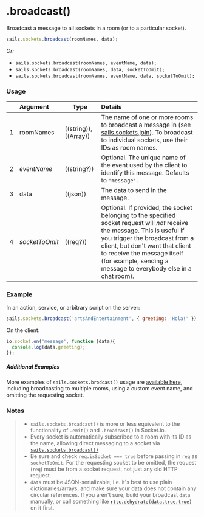 # .broadcast()

Broadcast a message to all sockets in a room (or to a particular socket).

```javascript
sails.sockets.broadcast(roomNames, data);
```

_Or:_
+ `sails.sockets.broadcast(roomNames, eventName, data);`
+ `sails.sockets.broadcast(roomNames, data, socketToOmit);`
+ `sails.sockets.broadcast(roomNames, eventName, data, socketToOmit);`


### Usage

|   |          Argument           | Type                | Details
|---|:--------------------------- | ------------------- |:-----------
| 1 |        roomNames              | ((string)), ((Array))          | The name of one or more rooms to broadcast a message in (see [sails.sockets.join](https://sailsjs.com/documentation/reference/web-sockets/sails-sockets/join)).  To broadcast to individual sockets, use their IDs as room names.
| 2 |        _eventName_            | ((string?))          | Optional. The unique name of the event used by the client to identify this message.  Defaults to `'message'`.
| 3 |        data                   | ((json))          | The data to send in the message.
| 4 |        _socketToOmit_         | ((req?))          | Optional. If provided, the socket belonging to the specified socket request will *not* receive the message.  This is useful if you trigger the broadcast from a client, but don't want that client to receive the message itself (for example, sending a message to everybody else in a chat room).


### Example

In an action, service, or arbitrary script on the server:

```javascript
sails.sockets.broadcast('artsAndEntertainment', { greeting: 'Hola!' });
```

On the client:

```javascript
io.socket.on('message', function (data){
  console.log(data.greeting);
});
```


##### Additional Examples

More examples of `sails.sockets.brodcast()` usage are [available here](https://gist.github.com/mikermcneil/0a4d05750768a99b4fcb), including broadcasting to multiple rooms, using a custom event name, and omitting the requesting socket.


### Notes
> + `sails.sockets.broadcast()` is more or less equivalent to the functionality of `.emit()` and `.broadcast()` in Socket.io.
> + Every socket is automatically subscribed to a room with its ID as the name, allowing direct messaging to a socket via [`sails.sockets.broadcast()`](https://sailsjs.com/documentation/reference/web-sockets/sails-sockets/sails-sockets-broadcast)
> + Be sure and check `req.isSocket === true` before passing in `req` as `socketToOmit`. For the requesting socket to be omitted, the request (`req`) must be from a socket request, not just any old HTTP request.
> + `data` must be JSON-serializable; i.e. it's best to use plain dictionaries/arrays, and make sure your data does not contain any circular references. If you aren't sure, build your broadcast `data` manually, or call something like [`rttc.dehydrate(data,true,true)`](https://github.com/node-machine/rttc/blob/master/README.md#dehydratevalue-allownullfalse-dontstringifyfunctionsfalse) on it first.

<docmeta name="displayName" value=".broadcast()">
<docmeta name="pageType" value="method">

